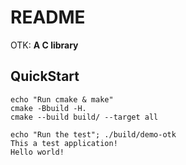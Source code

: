 # README

OTK: **A C library**

## QuickStart

```shell
echo "Run cmake & make"
cmake -Bbuild -H.
cmake --build build/ --target all

echo "Run the test"; ./build/demo-otk
This a test application!
Hello world!
```
